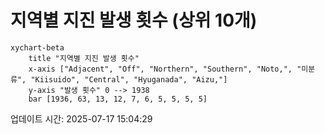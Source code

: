 # 지역별 지진 발생 횟수 (상위 10개)

```mermaid
xychart-beta
    title "지역별 지진 발생 횟수"
    x-axis ["Adjacent", "Off", "Northern", "Southern", "Noto,", "미분류", "Kiisuido", "Central", "Hyuganada", "Aizu,"]
    y-axis "발생 횟수" 0 --> 1938
    bar [1936, 63, 13, 12, 7, 6, 5, 5, 5, 5]
```

업데이트 시간: 2025-07-17 15:04:29

